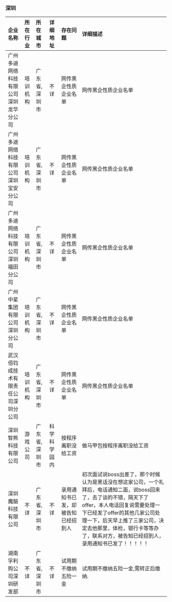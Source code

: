 ### 深圳
| 企业名称 | 所在行业 | 所在城市 | 详细地址 | 存在问题 | 详细描述 |
| :----- | :------ | :------ | :------ | :----- | :------ |
广州多迪网络科技有限公司深圳龙华分公司|培训机构|广东省,深圳市|不详|网传黑企性质企业名单|网传黑企性质企业名单
广州多迪网络科技有限公司深圳宝安分公司|培训机构|广东省,深圳市|不详|网传黑企性质企业名单|网传黑企性质企业名单
广州多迪网络科技有限公司深圳福田分公司|培训机构|广东省,深圳市|不详|网传黑企性质企业名单|网传黑企性质企业名单
广州中星集团有限公司深圳分公司|培训机构|广东省,深圳市|不详|网传黑企性质企业名单|网传黑企性质企业名单
武汉佰钧成技术有限责任公司深圳分公司|培训机构|广东省,深圳市|不详|网传黑企性质企业名单|网传黑企性质企业名单
深圳智熊科技有限公司|游戏公司|广东省,深圳市|科学科学园内|按程序离职没给工资|做马甲包按程序离职没给工资
深圳魔脑科技有限公司|不详|广东省,深圳市|不详|录用通知书已发，却被告知已经招到人|初次面试说boss出差了，那个时候认为是黑话没在想这家公司，一个礼拜后，电话通知二面，说boss回来了，去了谈的不错，隔天下了offer，本人电话回复说需要处理一下已经发了offer的其他几家公司处理一下，后天早上推了三家公司，决定去他那里，体检，银行卡等等办了，联系对方，被告知已经招到人，录用通知书已发了！！！！！
湖南孚利购公司深圳研发部|不详|广东省,深圳市|不详|试用期不缴纳五险一金|试用期不缴纳五险一金,需转正后缴纳.